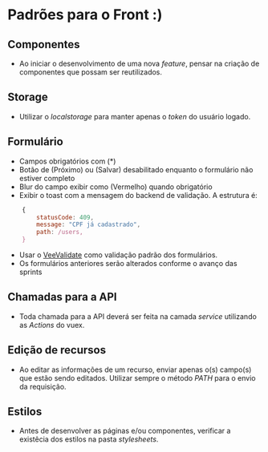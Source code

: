 # Padrões para o Front :)

## Componentes

- Ao iniciar o desenvolvimento de uma nova _feature_, pensar na criação de componentes que possam ser reutilizados.

## Storage

- Utilizar o _localstorage_ para manter apenas o _token_ do usuário logado.

## Formulário

- Campos obrigatórios com (\*)
- Botão de (Próximo) ou (Salvar) desabilitado enquanto o formulário não estiver completo
- Blur do campo exibir como (Vermelho) quando obrigatório
- Exibir o toast com a mensagem do backend de validação. A estrutura é:

```js
    {
        statusCode: 409,
        message: "CPF já cadastrado",
        path: /users,
    }
```

- Usar o [VeeValidate](https://vee-validate.logaretm.com/v3/) como validação padrão dos formulários.
- Os formulários anteriores serão alterados conforme o avanço das sprints

## Chamadas para a API

- Toda chamada para a API deverá ser feita na camada _service_ utilizando as _Actions_ do vuex.

## Edição de recursos

- Ao editar as informações de um recurso, enviar apenas o(s) campo(s) que estão sendo editados. Utilizar sempre o método _PATH_ para o envio da requisição.

## Estilos

- Antes de desenvolver as páginas e/ou componentes, verificar a existêcia dos estilos na pasta _stylesheets_.
